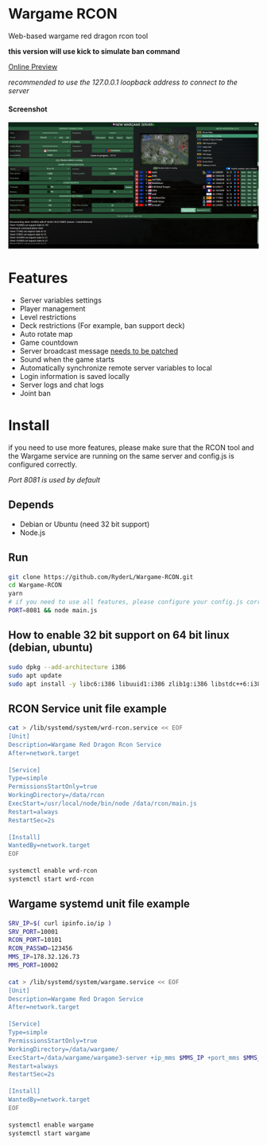 # Wargame RCON

Web-based wargame red dragon rcon tool

**this version will use kick to simulate ban command**

[Online Preview](http://wrd.endless.ws/)

<i>recommended to use the 127.0.0.1 loopback address to connect to the server</i>

#### Screenshot

<div align="center">
    <img src="./screenshot.jpg">
</div>

# Features

- Server variables settings
- Player management
- Level restrictions
- Deck restrictions (For example, ban support deck)
- Auto rotate map
- Game countdown
- Server broadcast message [needs to be patched](https://github.com/wargame-mods/wargame-server/blob/master/patch.py)
- Sound when the game starts
- Automatically synchronize remote server variables to local
- Login information is saved locally
- Server logs and chat logs
- Joint ban

# Install
if you need to use more features, please make sure that the RCON tool and the Wargame service are running on the same server and config.js is configured correctly.

<i>Port 8081 is used by default</i>

## Depends
- Debian or Ubuntu (need 32 bit support)
- Node.js

## Run
```bash
git clone https://github.com/RyderL/Wargame-RCON.git
cd Wargame-RCON
yarn
# if you need to use all features, please configure your config.js correctly
PORT=8081 && node main.js
```

## How to enable 32 bit support on 64 bit linux (debian, ubuntu)
```bash
sudo dpkg --add-architecture i386
sudo apt update
sudo apt install -y libc6:i386 libuuid1:i386 zlib1g:i386 libstdc++6:i386
```

## RCON Service unit file example
```bash
cat > /lib/systemd/system/wrd-rcon.service << EOF
[Unit]
Description=Wargame Red Dragon Rcon Service
After=network.target

[Service]
Type=simple
PermissionsStartOnly=true
WorkingDirectory=/data/rcon
ExecStart=/usr/local/node/bin/node /data/rcon/main.js
Restart=always
RestartSec=2s

[Install]
WantedBy=network.target
EOF

systemctl enable wrd-rcon
systemctl start wrd-rcon
```

## Wargame systemd unit file example
```bash
SRV_IP=$( curl ipinfo.io/ip )
SRV_PORT=10001
RCON_PORT=10101
RCON_PASSWD=123456
MMS_IP=178.32.126.73
MMS_PORT=10002

cat > /lib/systemd/system/wargame.service << EOF
[Unit]
Description=Wargame Red Dragon Service
After=network.target

[Service]
Type=simple
PermissionsStartOnly=true
WorkingDirectory=/data/wargame/
ExecStart=/data/wargame/wargame3-server +ip_mms $MMS_IP +port_mms $MMS_PORT +ip $SRV_IP +port $SRV_PORT +rcon_password $RCON_PASSWD +rcon_port $RCON_PORT +chat_log_file chat.log
Restart=always
RestartSec=2s

[Install]
WantedBy=network.target
EOF

systemctl enable wargame
systemctl start wargame
```